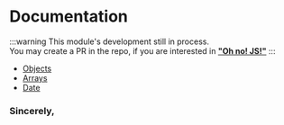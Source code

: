 <script setup>
import { VPTeamMembers } from 'vitepress/theme'

const members = [
  {
    avatar: 'https://avatars.githubusercontent.com/u/67114366?v=4',
    name: 'Dmitrii Pavlov',
    title: 'Creator',
    links: [
      { icon: 'github', link: 'https://github.com/dmrompav' },
    ]
  }
]
</script>

# Documentation

:::warning
  This module's development still in process.  
  You may create a PR in the repo, if you are interested in [**"Oh no! JS!"**](https://github.com/dmrompav/oh-no-js)
:::

- [Objects](/documentation/objects)
- [Arrays](/documentation/arrays)
- [Date](/documentation/date)

### Sincerely,

<VPTeamMembers size="small" :members="members" />
